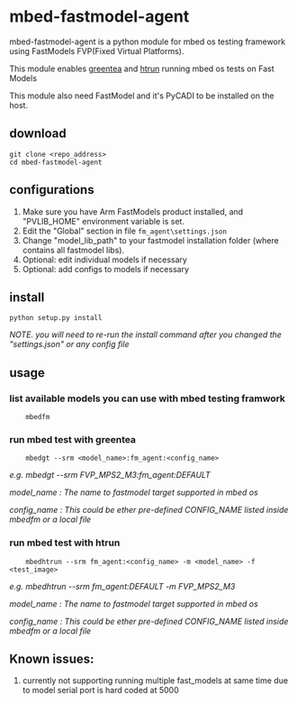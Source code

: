 # mbed-fastmodel-agent

mbed-fastmodel-agent is a python module for mbed os testing framework using FastModels FVP(Fixed Virtual Platforms).

This module enables [greentea](https://github.com/ARMmbed/greentea) and [htrun](https://github.com/ARMmbed/htrun) running mbed os tests on Fast Models 

This module also need FastModel and it's PyCADI to be installed on the host.

## download
```
git clone <repo_address>
cd mbed-fastmodel-agent
```

## configurations
1. Make sure you have Arm FastModels product installed, and "PVLIB_HOME" environment variable is set.
2. Edit the "Global" section in file `fm_agent\settings.json` 
3. Change "model_lib_path" to your fastmodel installation folder (where contains all fastmodel libs).
4. Optional: edit individual models if necessary
4. Optional: add configs to models if necessary

## install
```
python setup.py install
```
*NOTE. you will need to re-run the install command after you changed the "settings.json" or any config file*

## usage

### list available models you can use with mbed testing framwork
```
    mbedfm
``` 

### run mbed test with greentea
```
    mbedgt --srm <model_name>:fm_agent:<config_name>
```    
*e.g. mbedgt --srm FVP_MPS2_M3:fm_agent:DEFAULT*

*model_name  : The name to fastmodel target supported in mbed os*

*config_name : This could be ether pre-defined CONFIG_NAME listed inside mbedfm or a local file*
 


### run mbed test with htrun
```
    mbedhtrun --srm fm_agent:<config_name> -m <model_name> -f <test_image>
``` 
*e.g. mbedhtrun --srm fm_agent:DEFAULT -m FVP_MPS2_M3*
   
*model_name  : The name to fastmodel target supported in mbed os*

*config_name : This could be ether pre-defined CONFIG_NAME listed inside mbedfm or a local file*

## Known issues:
1. currently not supporting running multiple fast_models at same time due to model serial port is hard coded at 5000